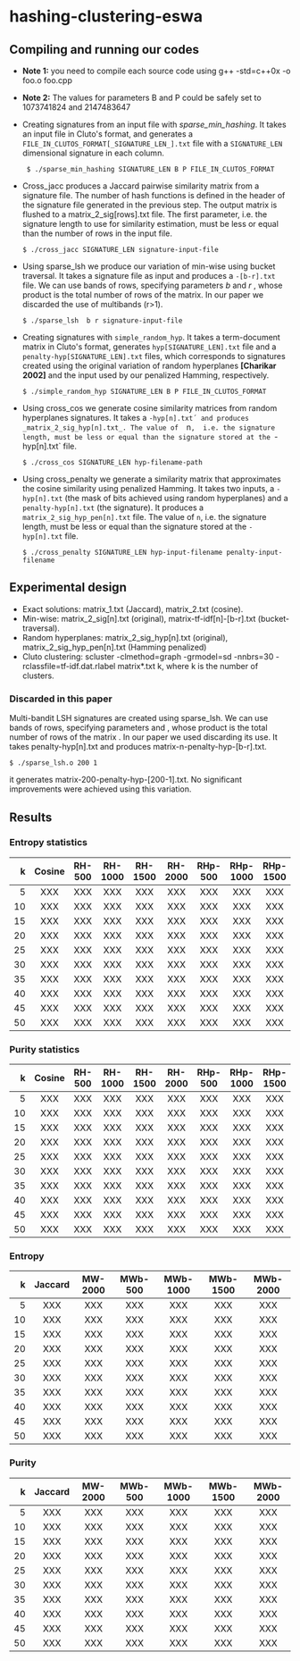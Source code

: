 # hashing-clustering-eswa

## Compiling and running our codes

* __Note 1:__ you need to compile each source code using g++ -std=c++0x -o foo.o foo.cpp
* __Note 2:__ The values for parameters B and P could be safely set to 1073741824 and 2147483647

* Creating signatures from an input file with _sparse_min_hashing_. It takes an input file in Cluto's format, and generates a `FILE_IN_CLUTOS_FORMAT[_SIGNATURE_LEN_].txt` file with a `SIGNATURE_LEN` dimensional signature in each column.
  ```
   $ ./sparse_min_hashing SIGNATURE_LEN B P FILE_IN_CLUTOS_FORMAT
  ```

* Cross_jacc produces a Jaccard pairwise similarity matrix from a signature file. The number of hash functions is defined in the header of the signature file generated in the previous step. The output matrix is flushed to a matrix_2_sig[rows].txt file. The first parameter, i.e. the signature length to use for similarity estimation, must be less or equal than the number of rows in the input file.
  ```
  $ ./cross_jacc SIGNATURE_LEN signature-input-file
  ```

* Using sparse_lsh we produce our variation of min-wise using bucket traversal. It takes a signature file as input and produces a `-[b-r].txt` file. We can use bands of rows, specifying parameters _b_  and _r_ , whose product is the total number of rows of the matrix. In our paper we discarded the use of multibands (r>1).
  ```
  $ ./sparse_lsh  b r signature-input-file
  ```

* Creating signatures with `simple_random_hyp`. It takes a term-document matrix in Cluto's format, generates `hyp[SIGNATURE_LEN].txt` file and a  `penalty-hyp[SIGNATURE_LEN].txt` files, which corresponds to signatures created using the original variation of random hyperplanes __[Charikar 2002]__ and the input used by our penalized Hamming, respectively.

  ```
  $ ./simple_random_hyp SIGNATURE_LEN B P FILE_IN_CLUTOS_FORMAT
  ```
  
* Using cross_cos we generate cosine similarity matrices from random hyperplanes signatures. It takes a `-hyp[n].txt´ and produces _matrix_2_sig_hyp[n].txt_. The value of  `n`,  i.e. the signature length, must be less or equal than the signature stored at the `-hyp[n].txt` file.

  ```
  $ ./cross_cos SIGNATURE_LEN hyp-filename-path
  ```

* Using cross_penalty we generate a similarity matrix that approximates the cosine similarity using penalized Hamming. It takes two inputs, a `-hyp[n].txt` (the mask of bits achieved using random hyperplanes) and a `penalty-hyp[n].txt` (the signature). It produces a `matrix_2_sig_hyp_pen[n].txt` file. The value of  `n`,  i.e. the signature length, must be less or equal than the signature stored at the `-hyp[n].txt` file.

  ```
  $ ./cross_penalty SIGNATURE_LEN hyp-input-filename penalty-input-filename
  ```


## Experimental design

* Exact solutions: matrix_1.txt (Jaccard), matrix_2.txt (cosine).
* Min-wise: matrix_2_sig[n].txt (original), matrix-tf-idf[n]-[b-r].txt (bucket-traversal).
* Random hyperplanes: matrix_2_sig_hyp[n].txt (original), matrix_2_sig_hyp_pen[n].txt (Hamming penalized)
* Cluto clustering: scluster -clmethod=graph -grmodel=sd -nnbrs=30 -rclassfile=tf-idf.dat.rlabel matrix*.txt k, where k is the number of clusters.


### Discarded in this paper

Multi-bandit LSH signatures are created using sparse_lsh. We can use bands of rows, specifying parameters  and  , whose product is the total number of rows of the matrix  . In our paper we used  discarding its use. It takes penalty-hyp[n].txt and produces matrix-n-penalty-hyp-[b-r].txt.

```
$ ./sparse_lsh.o 200 1
```

it generates matrix-200-penalty-hyp-[200-1].txt. No significant improvements were achieved using this variation.

## Results

### Entropy statistics

| k  | Cosine | RH-500|RH-1000 | RH-1500 | RH-2000 | RHp-500  |RHp-1000  | RHp-1500 | RHp-2000 |
|---:|:------:|:-----:|:------:|:-------:|:-------:|:--------:|:--------:|:--------:|:--------:|
| 5  |   XXX  |  XXX  |  XXX   |   XXX   |   XXX   |   XXX    |   XXX    |   XXX    |   XXX    |
|10  |   XXX  |  XXX  |  XXX   |   XXX   |   XXX   |   XXX    |   XXX    |   XXX    |   XXX    |
|15  |   XXX  |  XXX  |  XXX   |   XXX   |   XXX   |   XXX    |   XXX    |   XXX    |   XXX    |
|20  |   XXX  |  XXX  |  XXX   |   XXX   |   XXX   |   XXX    |   XXX    |   XXX    |   XXX    |
|25  |   XXX  |  XXX  |  XXX   |   XXX   |   XXX   |   XXX    |   XXX    |   XXX    |   XXX    |
|30  |   XXX  |  XXX  |  XXX   |   XXX   |   XXX   |   XXX    |   XXX    |   XXX    |   XXX    |
|35  |   XXX  |  XXX  |  XXX   |   XXX   |   XXX   |   XXX    |   XXX    |   XXX    |   XXX    |
|40  |   XXX  |  XXX  |  XXX   |   XXX   |   XXX   |   XXX    |   XXX    |   XXX    |   XXX    |
|45  |   XXX  |  XXX  |  XXX   |   XXX   |   XXX   |   XXX    |   XXX    |   XXX    |   XXX    |
|50  |   XXX  |  XXX  |  XXX   |   XXX   |   XXX   |   XXX    |   XXX    |   XXX    |   XXX    |


### Purity statistics

| k  | Cosine | RH-500|RH-1000 | RH-1500 | RH-2000 | RHp-500  |RHp-1000  | RHp-1500 | RHp-2000 |
|---:|:------:|:-----:|:------:|:-------:|:-------:|:--------:|:--------:|:--------:|:--------:|
| 5  |   XXX  |  XXX  |  XXX   |   XXX   |   XXX   |   XXX    |   XXX    |   XXX    |   XXX    |
|10  |   XXX  |  XXX  |  XXX   |   XXX   |   XXX   |   XXX    |   XXX    |   XXX    |   XXX    |
|15  |   XXX  |  XXX  |  XXX   |   XXX   |   XXX   |   XXX    |   XXX    |   XXX    |   XXX    |
|20  |   XXX  |  XXX  |  XXX   |   XXX   |   XXX   |   XXX    |   XXX    |   XXX    |   XXX    |
|25  |   XXX  |  XXX  |  XXX   |   XXX   |   XXX   |   XXX    |   XXX    |   XXX    |   XXX    |
|30  |   XXX  |  XXX  |  XXX   |   XXX   |   XXX   |   XXX    |   XXX    |   XXX    |   XXX    |
|35  |   XXX  |  XXX  |  XXX   |   XXX   |   XXX   |   XXX    |   XXX    |   XXX    |   XXX    |
|40  |   XXX  |  XXX  |  XXX   |   XXX   |   XXX   |   XXX    |   XXX    |   XXX    |   XXX    |
|45  |   XXX  |  XXX  |  XXX   |   XXX   |   XXX   |   XXX    |   XXX    |   XXX    |   XXX    |
|50  |   XXX  |  XXX  |  XXX   |   XXX   |   XXX   |   XXX    |   XXX    |   XXX    |   XXX    |


### Entropy

| k  | Jaccard| MW-2000 | MWb-500  |MWb-1000  | MWb-1500 | MWb-2000 |
|---:|:------:|:-------:|:--------:|:--------:|:--------:|:--------:|
| 5  |   XXX  |   XXX   |   XXX    |   XXX    |   XXX    |   XXX    |
|10  |   XXX  |   XXX   |   XXX    |   XXX    |   XXX    |   XXX    |
|15  |   XXX  |   XXX   |   XXX    |   XXX    |   XXX    |   XXX    |
|20  |   XXX  |   XXX   |   XXX    |   XXX    |   XXX    |   XXX    |
|25  |   XXX  |   XXX   |   XXX    |   XXX    |   XXX    |   XXX    |
|30  |   XXX  |   XXX   |   XXX    |   XXX    |   XXX    |   XXX    |
|35  |   XXX  |   XXX   |   XXX    |   XXX    |   XXX    |   XXX    |
|40  |   XXX  |   XXX   |   XXX    |   XXX    |   XXX    |   XXX    |
|45  |   XXX  |   XXX   |   XXX    |   XXX    |   XXX    |   XXX    |
|50  |   XXX  |   XXX   |   XXX    |   XXX    |   XXX    |   XXX    |

### Purity

| k  | Jaccard| MW-2000 | MWb-500  |MWb-1000  | MWb-1500 | MWb-2000 |
|---:|:------:|:-------:|:--------:|:--------:|:--------:|:--------:|
| 5  |   XXX  |   XXX   |   XXX    |   XXX    |   XXX    |   XXX    |
|10  |   XXX  |   XXX   |   XXX    |   XXX    |   XXX    |   XXX    |
|15  |   XXX  |   XXX   |   XXX    |   XXX    |   XXX    |   XXX    |
|20  |   XXX  |   XXX   |   XXX    |   XXX    |   XXX    |   XXX    |
|25  |   XXX  |   XXX   |   XXX    |   XXX    |   XXX    |   XXX    |
|30  |   XXX  |   XXX   |   XXX    |   XXX    |   XXX    |   XXX    |
|35  |   XXX  |   XXX   |   XXX    |   XXX    |   XXX    |   XXX    |
|40  |   XXX  |   XXX   |   XXX    |   XXX    |   XXX    |   XXX    |
|45  |   XXX  |   XXX   |   XXX    |   XXX    |   XXX    |   XXX    |
|50  |   XXX  |   XXX   |   XXX    |   XXX    |   XXX    |   XXX    |
